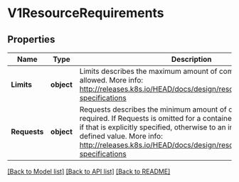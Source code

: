 # V1ResourceRequirements

## Properties
Name | Type | Description | Notes
------------ | ------------- | ------------- | -------------
**Limits** | **object** | Limits describes the maximum amount of compute resources allowed. More info: http://releases.k8s.io/HEAD/docs/design/resources.md#resource-specifications | [optional] 
**Requests** | **object** | Requests describes the minimum amount of compute resources required. If Requests is omitted for a container, it defaults to Limits if that is explicitly specified, otherwise to an implementation-defined value. More info: http://releases.k8s.io/HEAD/docs/design/resources.md#resource-specifications | [optional] 

[[Back to Model list]](../README.md#documentation-for-models) [[Back to API list]](../README.md#documentation-for-api-endpoints) [[Back to README]](../README.md)


